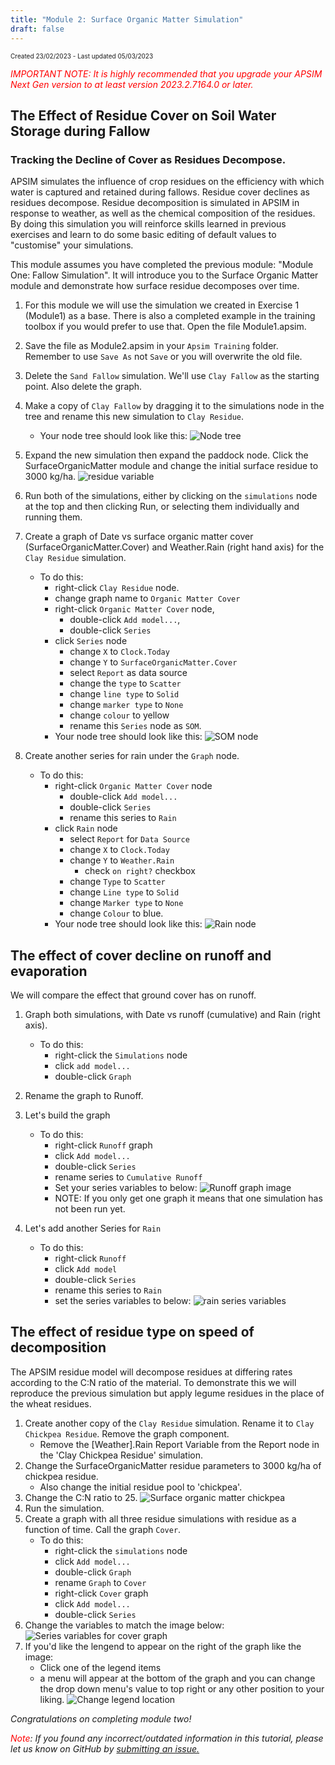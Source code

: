 ```yaml
---
title: "Module 2: Surface Organic Matter Simulation"
draft: false
---
```

<p style="font-size: 10px">Created 23/02/2023 - Last updated 05/03/2023</p>

<em style="color: red"> IMPORTANT NOTE: It is highly recommended that you upgrade your APSIM Next Gen version to at least version 2023.2.7164.0 or later.</em>

## The Effect of Residue Cover on Soil Water Storage during Fallow
### Tracking the Decline of Cover as Residues Decompose.

APSIM simulates the influence of crop residues on the efficiency with which water is captured and retained during fallows. 
Residue cover declines as residues decompose. 
Residue decomposition is simulated in APSIM in response to weather, as well as the chemical composition of the residues. 
By doing this simulation you will reinforce skills learned in previous exercises and learn to do some basic editing of default values to "customise" your simulations.

This module assumes you have completed the previous module: "Module One: Fallow Simulation". It will introduce you to the Surface Organic Matter module and demonstrate how surface residue decomposes over time.

1. For this module we will use the simulation we created in Exercise 1 (Module1) as a base. 
There is also a completed example in the training toolbox if you would prefer to use that. Open the file Module1.apsim.

2. Save the file as Module2.apsim in your `Apsim Training` folder. 
Remember to use `Save As` not `Save` or you will overwrite the old file.

3. Delete the `Sand Fallow` simulation. We'll use `Clay Fallow` as the starting point. Also delete the graph.

4. Make a copy of `Clay Fallow` by dragging it to the simulations node in the tree and rename this new simulation to `Clay Residue`.
	- Your node tree should look like this:
	![Node tree](/images/moduleTwoImages/step1.png)

5. Expand the new simulation then expand the paddock node. Click the SurfaceOrganicMatter module and change the initial surface residue to 3000 kg/ha.
![residue variable](/images/moduleTwoImages/step2.png)

6. Run both of the simulations, either by clicking on the `simulations` node at the top and then clicking Run, or selecting them individually and running them.

7. Create a graph of Date vs surface organic matter cover (SurfaceOrganicMatter.Cover) and Weather.Rain (right hand axis) for the `Clay Residue` simulation. 
	- To do this:
		- right-click `Clay Residue` node.
		- change graph name to `Organic Matter Cover` 
		- right-click `Organic Matter Cover` node, 
			- double-click `Add model...`, 
			- double-click `Series` 
		- click `Series` node
			- change `X` to `Clock.Today` 
			- change `Y` to `SurfaceOrganicMatter.Cover`
			- select `Report` as data source
			- change the `type` to `Scatter`
			- change `line type` to `Solid`
			- change `marker type` to `None`
			- change `colour` to yellow
			- rename this `Series` node as `SOM`.
		- Your node tree should look like this:
		![SOM node](/images/moduleTwoImages/step3.png)
8. Create another series for rain under the `Graph` node. 
	- To do this:
		- right-click `Organic Matter Cover` node
			- double-click `Add model...`
			- double-click `Series`
			- rename this series to `Rain`
		- click `Rain` node
			- select `Report` for `Data Source`
			- change `X` to `Clock.Today`
			- change `Y` to `Weather.Rain`
				- check `on right?` checkbox
			- change `Type` to `Scatter`
			- change `Line type` to `Solid`
			- change `Marker type` to `None`
			- change `Colour` to blue.
		- Your node tree should look like this:
		![Rain node](/images/moduleTwoImages/step4.png)

## The effect of cover decline on runoff and evaporation

We will compare the effect that ground cover has on runoff. 

1. Graph both simulations, with Date vs runoff (cumulative) and Rain (right axis). 
	- To do this:
		- right-click the `Simulations` node
		- click `add model...`
		- double-click `Graph`
2. Rename the graph to Runoff. 
3. Let's build the graph
	- To do this:
		- right-click `Runoff` graph
		- click `Add model...`
		- double-click `Series`
		- rename series to `Cumulative Runoff`
		- Set your series variables to below:
		![Runoff graph image](/images/moduleTwoImages/step5.png)
		- NOTE: If you only get one graph it means that one simulation has not been run yet. 

4. Let's add another Series for `Rain`
	- To do this:
		- right-click `Runoff`
		- click `Add model`
		- double-click `Series`
		- rename this series to `Rain`
		- set the series variables to below:
		![rain series variables](/images/moduleTwoImages/step6.png)

## The effect of residue type on speed of decomposition

The APSIM residue model will decompose residues at differing rates according to the C:N ratio of the material. 
To demonstrate this we will reproduce the previous simulation but apply legume residues in the place of the wheat residues.

1. Create another copy of the `Clay Residue` simulation. Rename it to `Clay Chickpea Residue`. Remove the graph component.
	- Remove the [Weather].Rain Report Variable from the Report node in the 'Clay Chickpea Residue' simulation.
3. Change the SurfaceOrganicMatter residue parameters to 3000 kg/ha of chickpea residue. 
	- Also change the initial residue pool to 'chickpea'.
4. Change the C:N ratio to 25.
![Surface organic matter chickpea](/images/moduleTwoImages/step7.png)
5. Run the simulation.
6. Create a graph with all three residue simulations with residue as a function of time. Call the graph `Cover`.
	- To do this:
		- right-click the `simulations` node
		- click `Add model...`
		- double-click `Graph`
		- rename `Graph` to `Cover`
		- right-click `Cover` graph
		- click `Add model...`
		- double-click `Series`
7. Change the variables to match the image below:
![Series variables for cover graph](/images/moduleTwoImages/step8.png)
8. If you'd like the lengend to appear on the right of the graph like the image:
	- Click one of the legend items
	- a menu will appear at the bottom of the graph and you can change the drop down menu's value to top right or any other position to your liking.
	![Change legend location](/images/moduleTwoImages/step9.png)

*Congratulations on completing module two!*

<i><span style="color:red;">Note</span>: If you found any incorrect/outdated information in this tutorial, please let us know on GitHub by <a href="https://www.github.com/APSIMInitiative/Apsimx/issues/new/choose/">submitting an issue.</a></i>

